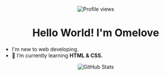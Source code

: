 <p align="center"><img src="https://komarev.com/ghpvc/?username=omelove&label=Profile%20views&color=0e75b6&style=flat" alt="Profile views"/></p>

<h1 align=center>Hello World! I'm Omelove</h1>

- I'm new to web developing.
- 🌱 I’m currently learning **HTML & CSS.**

<p align="center"><img align="center" src="https://github-readme-stats.vercel.app/api?username=omelove&show_icons=true&locale=en" alt="GitHub Stats"/></p>
